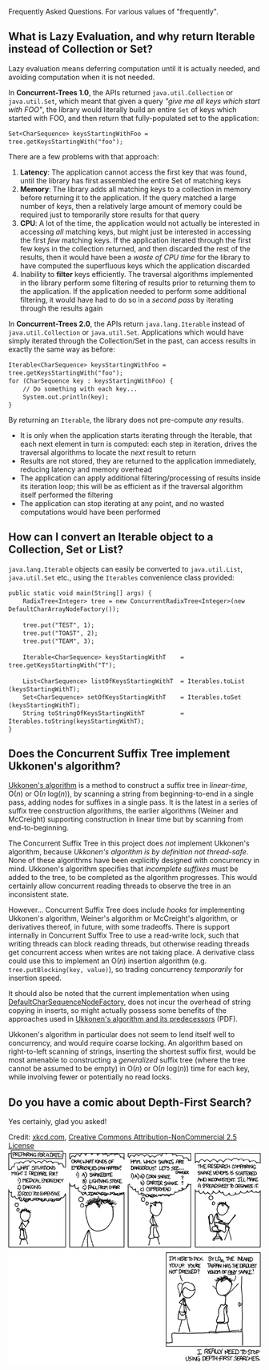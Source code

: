 Frequently Asked Questions. For various values of "frequently".


## What is Lazy Evaluation, and why return Iterable instead of Collection or Set? ##

Lazy evaluation means deferring computation until it is actually needed, and avoiding computation when it is not needed.

In **Concurrent-Trees 1.0**, the APIs returned `java.util.Collection` or `java.util.Set`, which meant that given a query _"give me all keys which start with FOO"_, the library would literally build an entire `Set` of keys which started with FOO, and then return that fully-populated set to the application:
```
Set<CharSequence> keysStartingWithFoo = tree.getKeysStartingWith("foo");
```

There are a few problems with that approach:
  1. **Latency**: The application cannot access the first key that was found, until the library has first assembled the entire Set of matching keys
  1. **Memory**: The library adds all matching keys to a collection in memory before returning it to the application. If the query matched a large number of keys, then a relatively large amount of memory could be required just to temporarily store results for that query
  1. **CPU**: A lot of the time, the application would not actually be interested in accessing _all_ matching keys, but might just be interested in accessing the first _few_ matching keys. If the application iterated through the first few keys in the collection returned, and then discarded the rest of the results, then it would have been a _waste of CPU time_ for the library to have computed the superfluous keys which the application discarded
  1. Inability to **filter** keys efficiently. The traversal algorithms implemented in the library perform some filtering of results prior to returning them to the application. If the application needed to perform some additional filtering, it would have had to do so in a _second pass_ by iterating through the results again

In **Concurrent-Trees 2.0**, the APIs return `java.lang.Iterable` instead of `java.util.Collection` or `java.util.Set`. Applications which would have simply iterated through the Collection/Set in the past, can access results in exactly the same way as before:
```
Iterable<CharSequence> keysStartingWithFoo = tree.getKeysStartingWith("foo");
for (CharSequence key : keysStartingWithFoo) {
    // Do something with each key...
    System.out.println(key);
}
```

By returning an `Iterable`, the library does not pre-compute _any_ results.
  * It is only when the application starts iterating through the Iterable, that each next element in turn is computed: each step in iteration, drives the traversal algorithms to locate the _next_ result to return
  * Results are not stored, they are returned to the application immediately, reducing latency and memory overhead
  * The application can apply additional filtering/processing of results inside its iteration loop; this will be as efficient as if the traversal algorithm itself performed the filtering
  * The application can stop iterating at any point, and no wasted computations would have been performed

## How can I convert an Iterable object to a Collection, Set or List? ##

`java.lang.Iterable` objects can easily be converted to `java.util.List`, `java.util.Set` etc., using the `Iterables` convenience class provided:

```
public static void main(String[] args) {
    RadixTree<Integer> tree = new ConcurrentRadixTree<Integer>(new DefaultCharArrayNodeFactory());

    tree.put("TEST", 1);
    tree.put("TOAST", 2);
    tree.put("TEAM", 3);

    Iterable<CharSequence> keysStartingWithT    = tree.getKeysStartingWith("T");

    List<CharSequence> listOfKeysStartingWithT  = Iterables.toList  (keysStartingWithT);
    Set<CharSequence> setOfKeysStartingWithT    = Iterables.toSet   (keysStartingWithT);
    String toStringOfKeysStartingWithT          = Iterables.toString(keysStartingWithT);
}
```


## Does the Concurrent Suffix Tree implement Ukkonen's algorithm? ##
[Ukkonen's algorithm](http://en.wikipedia.org/wiki/Ukkonen%27s_algorithm) is a method to construct a suffix tree in _linear-time_, O(_n_) or O(_n_ log(_n_)), by scanning a string from beginning-to-end in a single pass, adding nodes for suffixes in a single pass. It is the latest in a series of suffix tree construction algorithms, the earlier algorithms (Weiner and McCreight) supporting construction in linear time but by scanning from end-to-beginning.

The Concurrent Suffix Tree in this project does _not_ implement Ukkonen's algorithm, because _Ukkonen's algorithm is by definition not thread-safe_. None of these algorithms have been explicitly designed with concurrency in mind. Ukkonen's algorithm specifies that _incomplete suffixes_ must be added to the tree, to be completed as the algorithm progresses. This would certainly allow concurrent reading threads to observe the tree in an inconsistent state.

However... Concurrent Suffix Tree does include _hooks_ for implementing Ukkonen's algorithm, Weiner's algorithm or McCreight's algorithm, or derivatives thereof, in future, with some tradeoffs. There is support internally in Concurrent Suffix Tree to use a read-write lock, such that writing threads can block reading threads, but otherwise reading threads get concurrent access when writes are not taking place. A derivative class could use this to implement an O(_n_) insertion algorithm (e.g. `tree.putBlocking(key, value)`), so trading concurrency _temporarily_ for insertion speed.

It should also be noted that the current implementation when using [DefaultCharSequenceNodeFactory](http://htmlpreview.github.io/?http://raw.githubusercontent.com/npgall/concurrent-trees/master/documentation/javadoc/apidocs/com/googlecode/concurrenttrees/radix/node/concrete/DefaultCharSequenceNodeFactory.html), does not incur the overhead of string copying in inserts, so might actually possess some benefits of the approaches used in [Ukkonen's algorithm and its predecessors](http://europa.zbh.uni-hamburg.de/pubs/pdf/GieKur1997.pdf) (PDF).

Ukkonen's algorithm in particular does not seem to lend itself well to concurrency, and would require coarse locking. An algorithm based on right-to-left scanning of strings, inserting the shortest suffix first, would be most amenable to constructing a _generalized_ suffix tree (where the tree cannot be assumed to be empty) in O(_n_) or O(_n_ log(_n_)) time for each key, while involving fewer or potentially no read locks.

## Do you have a comic about Depth-First Search? ##
Yes certainly, glad you asked!

Credit: [xkcd.com](http://xkcd.com/), [Creative Commons Attribution-NonCommercial 2.5 License](http://xkcd.com/license.html)
![dfs-comic.png](documentation/images/dfs-comic.png)